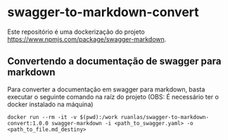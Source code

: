 # swagger-to-markdown-convert
Este repositório é uma dockerização do projeto https://www.npmjs.com/package/swagger-markdown.

## Convertendo a documentação de swagger para markdown
Para converter a documentação em swagger para markdown, basta executar o seguinte comando na raíz do projeto (OBS: É necessário ter o docker instalado na máquina)

```
docker run --rm -it -v $(pwd):/work ruanlas/swagger-to-markdown-convert:1.0.0 swagger-markdown -i <path_to_swagger.yaml> -o <path_to_file.md_destiny>
```